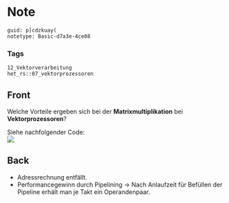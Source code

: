 # Note
```
guid: p]cdzkuay(
notetype: Basic-d7a3e-4ce08
```

### Tags
```
12_Vektorverarbeitung
het_rs::07_vektorprozessoren
```

## Front
Welche Vorteile ergeben sich bei der <b>Matrixmultiplikation</b>
bei <b>Vektorprozessoren</b>?
<div>
  Siehe nachfolgender Code:
</div>
<div><img src="paste-f91bf9a23b697bf2fdbab362843301f24cafefc2.jpg"></div>

## Back
<ul>
  <li>Adressrechnung entfällt.
  <li>Performancegewinn durch Pipelining → Nach Anlaufzeit für
  Befüllen der Pipeline erhält man je Takt ein Operandenpaar.
</ul>
